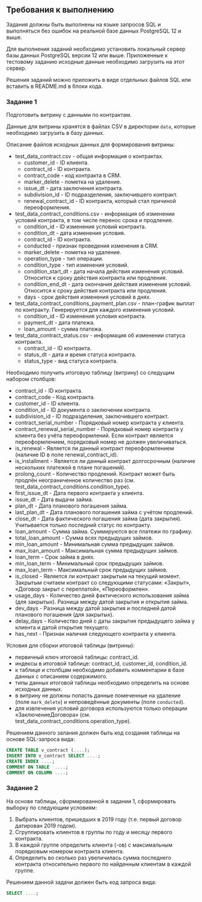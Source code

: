 ## Требования к выполнению

Задания должны быть выполнены на языке запросов SQL и выполняться без ошибок на реальной базе данных PostgreSQL 12 и выше.

Для выполнения заданий необходимо установить локальный сервер базы данных PostgreSQL версии 12 или выше. Приложенные к тестовому заданию исходные данные необходимо загрузить на этот сервер.

Решения заданий можно приложить в виде отдельных файлов SQL или вставить в README.md в блоки кода.

### Задание 1

Подготовить витрину с данными по контрактам.

Данные для витрины хранятся в файлах CSV в директории `data`, которые необходимо загрузить в базу данных.

Описание файлов исходных данных для формирования витрины:

- test_data_contract.csv - общая информация о контрактах.
  * customer_id - ID клиента.
  * contract_id - ID контракта.
  * contract_code - код контракта в CRM.
  * marker_delete - пометка на удаление.
  * issue_dt - дата заключения контракта.
  * subdivision_id - ID подразделения, заключившего контракт.
  * renewal_contract_id - ID контракта, который стал причиной переоформления.
- test_data_contract_conditions.csv - информация об изменении условий контракта, в том числе перенос срока и продление.
  * condition_id - ID изменения условий контракта.
  * condition_dt - дата изменения условия.
  * contract_id - ID контракта.
  * conducted - признак проведения изменения в CRM.
  * marker_delete - пометка на удаление.
  * operation_type - тип операции.
  * condition_type - тип изменения условий.
  * condition_start_dt - дата начала действия изменения условий. Относится к сроку действия контракта или продления.
  * condition_end_dt - дата окончания действия изменения условий. Относится к сроку действия контракта или продления.
  * days - срок действия изменения условий в днях.
- test_data_contract_conditions_payment_plan.csv - план-график выплат по контракту. Генерируется для каждого изменения условий.
  * condition_id - ID изменения условия контракта.
  * payment_dt - дата платежа.
  * loan_amount - сумма платежа.
- test_data_contract_status.csv - информация об изменении статуса контракта.
  * contract_id - ID контракта.
  * status_dt - дата и время статуса контракта.
  * status_type - вид статуса контракта.

Необходимо получить итоговую таблицу (витрину) со следущим набором столбцов:

- contract_id - ID контракта.
- contract_code - Код контракта.
- customer_id - ID клиента.
- condition_id - ID документа о заключении контракта.
- subdivision_id - ID подразделения, заключившего контракт.
- contract_serial_number - Порядковый номер контракта у клиента.
- contract_renewal_serial_number - Порядковый номер контракта у клиента без учёта переоформлений. Если контракт является переоформлением, порядковый номер не должен увеличиваться.
- is_renewal - Является ли данный контракт переоформлением (наличие ID в поле renewal_contract_id).
- is_installment - Является ли данный контракт долгосрочным (наличие нескольких платежей в плане погашений).
- prolong_count - Количество продлений. Контракт может быть продлён неограниченное количество раз (см. test_data_contract_conditions.condition_type).
- first_issue_dt - Дата первого контракта у клиента.
- issue_dt - Дата выдачи займа.
- plan_dt - Дата планового погашения займа.
- last_plan_dt - Дата планового погашения займа с учётом продлений.
- close_dt - Дата фактического погашения займа (дата закрытия). Учитывается только последний статус по контракту.
- loan_amount - Сумма займа. Суммируются все платежи по графику.
- total_loan_amount - Сумма всех предыдущих займов.
- min_loan_amount - Минимальная сумма предыдущих займов.
- max_loan_amount - Максимальная сумма предыдущих займов.
- loan_term - Срок займа в днях.
- min_loan_term - Минимальный срок предыдущих займов.
- max_loan_term - Максимальный срок предыдущих займов.
- is_closed - Является ли контракт закрытым на текущий момент. Закрытым считаем контракт со следующими статусами: «Закрыт», «Договор закрыт с переплатой», «Переоформлен».
- usage_days - Количество дней фактического использования займа (для закрытых). Разница между датой закрытия и открытия займа.
- dev_days - Разница между датой закрытия и последней датой планового погашения (для закрытых).
- delay_days - Количество дней с даты закрытия предыдущего займа у клиента и датой открытия текущего.
- has_next - Признак наличия следующего контракта у клиента.

Условия для сборки итоговой таблицы (витрины):

- первичный ключ итоговой таблицы: contract_id.
- индексы в итоговой таблице: contract_id, customer_id, condition_id.
- к таблице и столбцам необходимо добавить комментарии в базе данных с описанием содержимого.
- типы данных итоговой таблицы необходимо определить на основе исходных данных.
- в витрину не должны попасть данные помеченные на удаление (поле `mark_delete`) и непроведённые документы (поле `conducted`). 
- для извлечения условий договора используются только операции «ЗаключениеДоговора» (см. test_data_contract_conditions.operation_type).

Решением данного залания должен быть код создания таблицы на основе SQL-запроса вида:

```sql
CREATE TABLE v_contract (....);
INSERT INTO v_contract SELECT ....;
CREATE INDEX ....;
COMMENT ON TABLE  ....;
COMMENT ON COLUMN ....;
```

### Задание 2

На основе таблицы, сформированной в задании 1, сформировать выборку по следующим условиям:

1. Выбрать клиентов, пришедших в 2019 году (т.е. первый договор датирован 2019 годом).
2. Сгруппировать клиентов в группы по году и месяцу первого контракта.
2. В каждой группе определить клиента (-ов) с максимальным порядковым номером контракта клиента.
3. Определить во сколько раз увеличилась сумма последнего контракта относительно первого по найденным клиентам в каждой группе.

Решением данной задачи должен быть код запроса вида:

```sql
SELECT ....;
```

